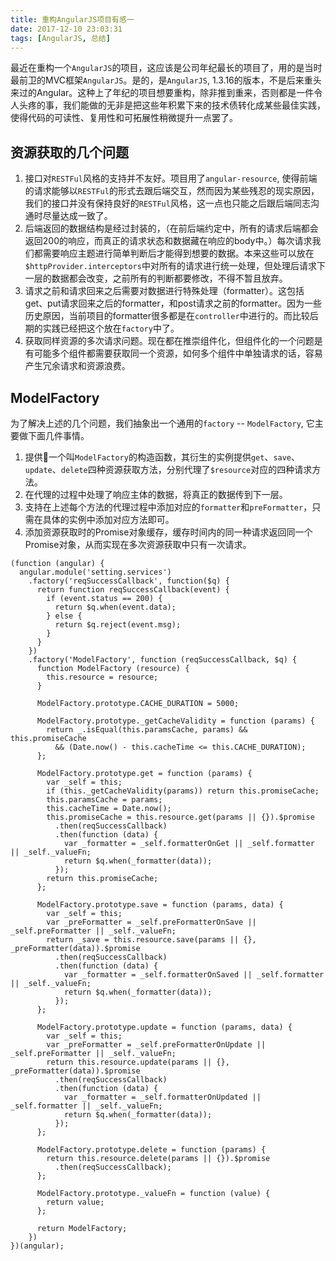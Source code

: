 ```yaml
---
title: 重构AngularJS项目有感一
date: 2017-12-10 23:03:31
tags: [AngularJS, 总结]
---
```

最近在重构一个`AngularJS`的项目，这应该是公司年纪最长的项目了，用的是当时最前卫的MVC框架`AngularJS`。是的，是`AngularJS`, 1.3.16的版本，不是后来重头来过的Angular。这种上了年纪的项目想要重构，除非推到重来，否则都是一件令人头疼的事，我们能做的无非是把这些年积累下来的技术债转化成某些最佳实践，使得代码的可读性、复用性和可拓展性稍微提升一点罢了。
## 资源获取的几个问题
1. 接口对`RESTFul`风格的支持并不友好。项目用了`angular-resource`, 使得前端的请求能够以`RESTFul`的形式去跟后端交互，然而因为某些残忍的现实原因，我们的接口并没有保持良好的`RESTFul`风格，这一点也只能之后跟后端同志沟通时尽量达成一致了。
2. 后端返回的数据结构是经过封装的，（在前后端约定中，所有的请求后端都会返回200的响应，而真正的请求状态和数据藏在响应的body中。）每次请求我们都需要响应主题进行简单判断后才能得到想要的数据。本来这些可以放在`$httpProvider.interceptors`中对所有的请求进行统一处理，但处理后请求下一层的数据都会改变，之前所有的判断都要修改，不得不暂且放弃。
3. 请求之前和请求回来之后需要对数据进行特殊处理（formatter）。这包括get、put请求回来之后的formatter，和post请求之前的formatter。因为一些历史原因，当前项目的formatter很多都是在`controller`中进行的。而比较后期的实践已经把这个放在`factory`中了。
4. 获取同样资源的多次请求问题。现在都在推崇组件化，但组件化的一个问题是有可能多个组件都需要获取同一个资源，如何多个组件中单独请求的话，容易产生冗余请求和资源浪费。

## ModelFactory
为了解决上述的几个问题，我们抽象出一个通用的`factory` -- `ModelFactory`, 它主要做下面几件事情。
1. 提供一个叫`ModelFactory`的构造函数，其衍生的实例提供`get`、`save`、`update`、`delete`四种资源获取方法，分别代理了`$resource`对应的四种请求方法。
2. 在代理的过程中处理了响应主体的数据，将真正的数据传到下一层。
3. 支持在上述每个方法的代理过程中添加对应的`formatter`和`preFormatter`，只需在具体的实例中添加对应方法即可。
4. 添加资源获取时的Promise对象缓存，缓存时间内的同一种请求返回同一个Promise对象，从而实现在多次资源获取中只有一次请求。

```
(function (angular) {
  angular.module('setting.services')
    .factory('reqSuccessCallback', function($q) {
      return function reqSuccessCallback(event) {
        if (event.status == 200) {
          return $q.when(event.data);
        } else {
          return $q.reject(event.msg);
        }
      }
    })
    .factory('ModelFactory', function (reqSuccessCallback, $q) {
      function ModelFactory (resource) {
        this.resource = resource;
      }

      ModelFactory.prototype.CACHE_DURATION = 5000;

      ModelFactory.prototype._getCacheValidity = function (params) {
        return _.isEqual(this.paramsCache, params) && this.promiseCache 
          && (Date.now() - this.cacheTime <= this.CACHE_DURATION);
      };

      ModelFactory.prototype.get = function (params) {
        var _self = this;
        if (this._getCacheValidity(params)) return this.promiseCache;
        this.paramsCache = params;
        this.cacheTime = Date.now();        
        this.promiseCache = this.resource.get(params || {}).$promise
          .then(reqSuccessCallback)
          .then(function (data) {
            var _formatter = _self.formatterOnGet || _self.formatter || _self._valueFn;
            return $q.when(_formatter(data));
          });
        return this.promiseCache;
      };
      
      ModelFactory.prototype.save = function (params, data) {
        var _self = this;
        var _preFormatter = _self.preFormatterOnSave || _self.preFormatter || _self._valueFn;
        return _save = this.resource.save(params || {}, _preFormatter(data)).$promise
          .then(reqSuccessCallback)
          .then(function (data) {
            var _formatter = _self.formatterOnSaved || _self.formatter || _self._valueFn;
            return $q.when(_formatter(data)); 
          });
      };
      
      ModelFactory.prototype.update = function (params, data) {
        var _self = this;
        var _preFormatter = _self.preFormatterOnUpdate || _self.preFormatter || _self._valueFn;
        return this.resource.update(params || {}, _preFormatter(data)).$promise
          .then(reqSuccessCallback)
          .then(function (data) {
            var _formatter = _self.formatterOnUpdated || _self.formatter || _self._valueFn;
            return $q.when(_formatter(data)); 
          });
      };

      ModelFactory.prototype.delete = function (params) {
        return this.resource.delete(params || {}).$promise
          .then(reqSuccessCallback);
      };

      ModelFactory.prototype._valueFn = function (value) {
        return value;
      };

      return ModelFactory;      
    })
})(angular);
```

